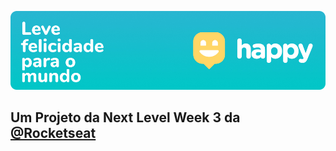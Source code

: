 <p align="center">
  <img alt="Happy – Leve felicidade para o mundo!" src="https://github.com/arilsonb/happy-nlw/blob/main/.github/Happy_Banner.jpg?raw=true">
</p>

## Um Projeto da Next Level Week 3 da <a alt="Github Oficial da Rocketseat" href="https://github.com/rocketseat/">@Rocketseat</a>